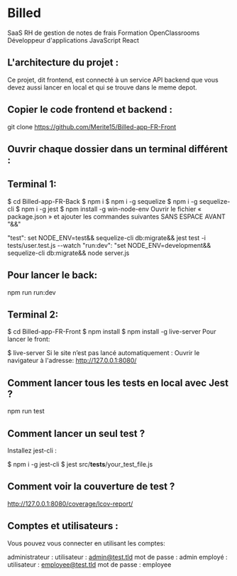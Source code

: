 # Billed
SaaS RH de gestion de notes de frais
Formation OpenClassrooms
Développeur d'applications JavaScript React

## L'architecture du projet :
Ce projet, dit frontend, est connecté à un service API backend que vous devez aussi lancer en local et qui se trouve dans le meme depot.


## Copier le code frontend et backend :

git clone https://github.com/Merite15/Billed-app-FR-Front

## Ouvrir chaque dossier dans un terminal différent :

## Terminal 1:
$ cd Billed-app-FR-Back
$ npm i
$ npm i -g sequelize
$ npm i -g sequelize-cli
$ npm i -g jest
$ npm install -g win-node-env
Ouvrir le fichier « package.json » et ajouter les commandes suivantes SANS ESPACE AVANT "&&"

"test": set NODE_ENV=test&& sequelize-cli db:migrate&& jest test -i tests/user.test.js --watch
"run:dev": "set NODE_ENV=development&& sequelize-cli db:migrate&& node server.js

## Pour lancer le back:

npm run run:dev

## Terminal 2:
$ cd Billed-app-FR-Front
$ npm install
$ npm install -g live-server
Pour lancer le front:

$ live-server
Si le site n’est pas lancé automatiquement : Ouvrir le navigateur à l'adresse: http://127.0.0.1:8080/


## Comment lancer tous les tests en local avec Jest ?
npm run test


## Comment lancer un seul test ?
Installez jest-cli :

$ npm i -g jest-cli
$ jest src/__tests__/your_test_file.js


## Comment voir la couverture de test ?
http://127.0.0.1:8080/coverage/lcov-report/

## Comptes et utilisateurs :
Vous pouvez vous connecter en utilisant les comptes:

administrateur :
utilisateur : admin@test.tld
mot de passe : admin
employé :
utilisateur : employee@test.tld
mot de passe : employee